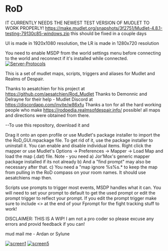 # RoD
IT CURRENTLY NEEDS THE NEWEST TEST VERSION OF MUDLET TO WORK PROPERLY! 
https://make.mudlet.org/snapshots/3f2751/Mudlet-4.8.1-testing-79130c85-windows.zip
this should be fixed in a couple days

UI is made in 1920x1080 resolution, the LR is made in 1280x720 resolution


You need to enable MSDP from the world settings menu before connecting to the world and reconnect if it's installed while connected.
<a href="https://imgbb.com/"><img src="https://i.ibb.co/dgdsbtp/Server-Protocols.png" alt="Server-Protocols" border="0"></a>

This is a set of mudlet maps, scripts, triggers and aliases for Mudlet and Realms of Despair.

Thanks to aesatchien for his project at https://github.com/aesatchien/Rod_Mudlet
Thanks to Demonnic and Delrayne for their help - Mudlet Discord at https://discordapp.com/invite/w86xfu
Thanks a ton for all the hard working people who make https://rodpedia.realmsofdespair.info/ possible! all maps and directions were obtained from there.

--To use this repository, download it and

Drag it onto an open profile or use Mudlet's package installer to import the the RoD_GUI.mpackage file. To get rid of it, use the package installer to uninstall it.
You can enable and disable individual items.
Right click the mapper or use Mudlet's Options -> Preferences -> Mapper -> Load Map and load the map (.dat) file. Note - you need
a) Jor'Mox's generic mapper package installed if its not already
b) And a "find prompt" may also be necessary after that.
c) You need a "map ignore %s%s.* to keep the map from pulling in the RoD compass on your room names. It should use aesatchiens map then.


Scripts use prompts to trigger most events, MSDP handles what it can.
You will need to set your prompt to default to get the used prompt or edit the prompt trigger to reflect your prompt.
If you edit the prompt trigger make sure to include <> at the end of your Fprompt for the fight tracking stuff to work!

DISCLAIMER: THIS IS A WIP! I am not a pro coder so please excuse any errors and provid feedback if you can!

mud mail me - Ardan or Sylune

<a href="https://ibb.co/86BFWGr"><img src="https://i.ibb.co/FgWGSc5/screen1.png" alt="screen1" border="0"></a>
<a href="https://ibb.co/ZMRgp9f"><img src="https://i.ibb.co/5RXjgZ1/screen5.png" alt="screen5" border="0"></a>
